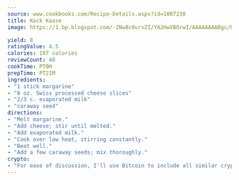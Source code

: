 ```yaml
---
source: www.cookbooks.com/Recipe-Details.aspx?id=1007238
title: Kock Kaase
image: https://1.bp.blogspot.com/-2Nw8c0urvZI/YA2HwVBOrwI/AAAAAAAABgc/hcoCuYbLRGghREWYfHLERS8jzKEXzVPXwCLcBGAsYHQ/s154/14.png

yield: 8
ratingValue: 4.5
calories: 187 calories
reviewCount: 40
cookTime: PT0H
prepTime: PT21M
ingredients:
- "1 stick margarine"
- "8 oz. Swiss processed cheese slices"
- "2/3 c. evaporated milk"
- "caraway seed"
directions:
- "Melt margarine."
- "Add cheese; stir until melted."
- "Add evaporated milk."
- "Cook over low heat, stirring constantly."
- "Beat well."
- "Add a few caraway seeds; mix thoroughly."
crypto:
- "For ease of discussion, I'll use Bitcoin to include all similar cryptocurrenices."
---
```

